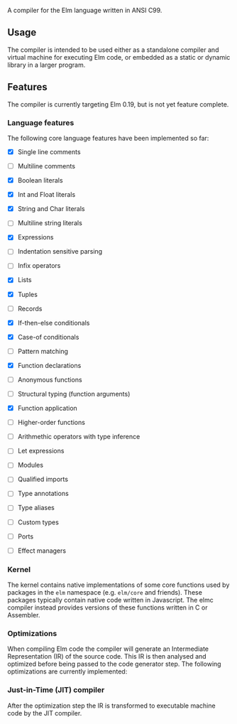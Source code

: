 A compiler for the Elm language written in ANSI C99.


## Usage

The compiler is intended to be used either as a standalone compiler and
virtual machine for executing Elm code, or embedded as a static or dynamic
library in a larger program.


## Features

The compiler is currently targeting Elm 0.19, but is not yet feature complete.


### Language features

The following core language features have been implemented so far:

- [x] Single line comments
- [ ] Multiline comments
- [x] Boolean literals
- [x] Int and Float literals
- [x] String and Char literals
- [ ] Multiline string literals
- [x] Expressions
- [ ] Indentation sensitive parsing
- [ ] Infix operators
- [x] Lists
- [x] Tuples
- [ ] Records
- [x] If-then-else conditionals
- [x] Case-of conditionals
- [ ] Pattern matching
- [x] Function declarations
- [ ] Anonymous functions
- [ ] Structural typing (function arguments)
- [x] Function application
- [ ] Higher-order functions
- [ ] Arithmethic operators with type inference
- [ ] Let expressions
- [ ] Modules
- [ ] Qualified imports
- [ ] Type annotations
- [ ] Type aliases
- [ ] Custom types
- [ ] Ports
- [ ] Effect managers


### Kernel

The kernel contains native implementations of some core functions used by
packages in the `elm` namespace (e.g. `elm/core` and friends). These packages
typically contain native code written in Javascript. The elmc compiler instead
provides versions of these functions written in C or Assembler.


### Optimizations

When compiling Elm code the compiler will generate an Intermediate
Representation (IR) of the source code. This IR is then analysed and optimized
before being passed to the code generator step. The following optimizations
are currently implemented:


### Just-in-Time (JIT) compiler

After the optimization step the IR is transformed to executable machine code
by the JIT compiler.

